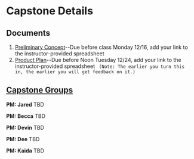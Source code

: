 # Capstone Details

## Documents
1. [Preliminary Concept](/concept.md)--Due before class Monday 12/16, add your link to the instructor-provided spreadsheet
1. [Product Plan](/product-plan.md)--Due before Noon Tuesday 12/24, add your link to the instructor-provided spreadsheet ` (Note: The earlier you turn this in, the earlier you will get feedback on it.)`

## [Capstone Groups](/groups.md)
**PM: Jared**
TBD

**PM: Becca**
TBD

**PM: Devin**
TBD

**PM: Dee**
TBD

**PM: Kaida**
TBD
